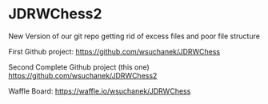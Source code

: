 # JDRWChess2

New Version of our git repo getting rid of excess files and poor file structure

First Github project:
    https://github.com/wsuchanek/JDRWChess
    
Second Complete Github project (this one)
    https://github.com/wsuchanek/JDRWChess2

Waffle Board:
    https://waffle.io/wsuchanek/JDRWChess